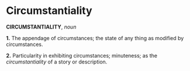 # Circumstantiality

**CIRCUMSTANTIALITY**, _noun_

**1.** The appendage of circumstances; the state of any thing as modified by circumstances.

**2.** Particularity in exhibiting circumstances; minuteness; as the _circumstantiality_ of a story or description.